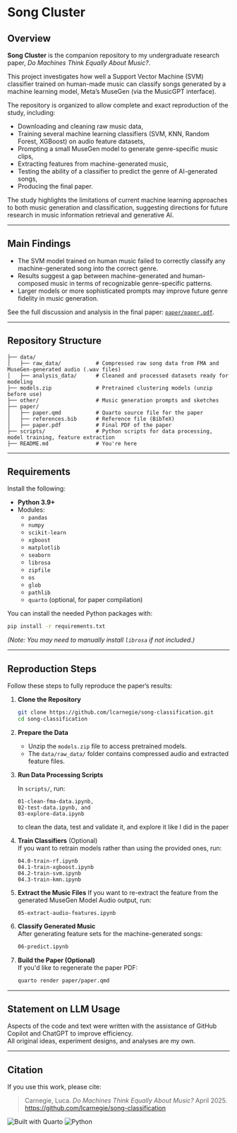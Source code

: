 # Song Cluster

## Overview

**Song Cluster** is the companion repository to my undergraduate research paper, _Do Machines Think Equally About Music?_. 

This project investigates how well a Support Vector Machine (SVM) classifier trained on human-made music can classify songs generated by a machine learning model, Meta’s MuseGen (via the MusicGPT interface).

The repository is organized to allow complete and exact reproduction of the study, including:

- Downloading and cleaning raw music data,
- Training several machine learning classifiers (SVM, KNN, Random Forest, XGBoost) on audio feature datasets,
- Prompting a small MuseGen model to generate genre-specific music clips,
- Extracting features from machine-generated music,
- Testing the ability of a classifier to predict the genre of AI-generated songs,
- Producing the final paper.

The study highlights the limitations of current machine learning approaches to both music generation and classification, suggesting directions for future research in music information retrieval and generative AI.

---

## Main Findings

- The SVM model trained on human music failed to correctly classify any machine-generated song into the correct genre.
- Results suggest a gap between machine-generated and human-composed music in terms of recognizable genre-specific patterns.
- Larger models or more sophisticated prompts may improve future genre fidelity in music generation.

See the full discussion and analysis in the final paper: [`paper/paper.pdf`](paper/paper.pdf).

---

## Repository Structure

```
├── data/
│   ├── raw_data/           # Compressed raw song data from FMA and MuseGen-generated audio (.wav files)
│   ├── analysis_data/      # Cleaned and processed datasets ready for modeling
├── models.zip              # Pretrained clustering models (unzip before use)
├── other/                  # Music generation prompts and sketches
├── paper/
│   ├── paper.qmd           # Quarto source file for the paper
│   ├── references.bib      # Reference file (BibTeX)
│   ├── paper.pdf           # Final PDF of the paper
├── scripts/                # Python scripts for data processing, model training, feature extraction
├── README.md               # You're here
```

---

## Requirements

Install the following:

- **Python 3.9+**
- Modules:
  - `pandas`
  - `numpy`
  - `scikit-learn`
  - `xgboost`
  - `matplotlib`
  - `seaborn`
  - `librosa`
  - `zipfile`
  - `os`
  - `glob`
  - `pathlib`
  - `quarto` (optional, for paper compilation)

You can install the needed Python packages with:

```bash
pip install -r requirements.txt
```

_(Note: You may need to manually install `librosa` if not included.)_

---

## Reproduction Steps

Follow these steps to fully reproduce the paper’s results:

1. **Clone the Repository**  
   ```bash
   git clone https://github.com/lcarnegie/song-classification.git
   cd song-classification
   ```

2. **Prepare the Data**  
   - Unzip the `models.zip` file to access pretrained models.
   - The `data/raw_data/` folder contains compressed audio and extracted feature files.

3. **Run Data Processing Scripts**
 
   In `scripts/`, run:
   ```
   01-clean-fma-data.ipynb,
   02-test-data.ipynb, and
   03-explore-data.ipynb
   ```
   to clean the data, test and validate it, and explore it like I did in the paper

5. **Train Classifiers** (Optional)  
   If you want to retrain models rather than using the provided ones, run:
   ```
   04.0-train-rf.ipynb
   04.1-train-xgboost.ipynb
   04.2-train-svm.ipynb
   04.3-train-kmn.ipynb
   ```

6. **Extract the Music Files**
   If you want to re-extract the feature from the generated MuseGen Model Audio output, run:
   ```
   05-extract-audio-features.ipynb
   ```

8. **Classify Generated Music**  
   After generating feature sets for the machine-generated songs:
   ```bash
   06-predict.ipynb
   ```

9. **Build the Paper (Optional)**  
   If you'd like to regenerate the paper PDF:
   ```bash
   quarto render paper/paper.qmd
   ```

---

## Statement on LLM Usage

Aspects of the code and text were written with the assistance of GitHub Copilot and ChatGPT to improve efficiency.  
All original ideas, experiment designs, and analyses are my own.

---

## Citation

If you use this work, please cite:

> Carnegie, Luca. _Do Machines Think Equally About Music?_ April 2025. https://github.com/lcarnegie/song-classification

![Built with Quarto](https://img.shields.io/badge/Built%20With-Quarto-8a4fff?logo=quarto)
![Python](https://img.shields.io/badge/Python-3.9%2B-blue?logo=python)
